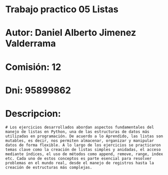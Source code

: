# Trabajo practico 05 Listas 

# Autor: Daniel Alberto Jimenez Valderrama
# Comisión: 12
# Dni: 95899862

# Descripcion:

    # Los ejercicios desarrollados abordan aspectos fundamentales del manejo de listas en Python, una de las estructuras de datos más utilizadas en programación. De acuerdo a lo Aprendido, las listas son mutables, es decir, nos permiten almacenar, organizar y manipular datos de forma flexible. A lo largo de los ejercicios se practicaron temas clave como la creación de listas simples y anidadas, el acceso mediante índices, el uso de métodos como append, remove, range, index etc. Cada uno de estos conceptos es parte esencial para resolver problemas en el mundo real, desde el manejo de registros hasta la creación de estructuras más complejas.
